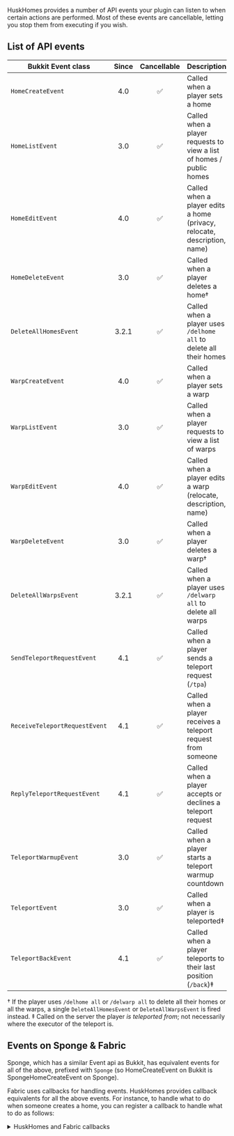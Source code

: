 HuskHomes provides a number of API events your plugin can listen to when certain actions are performed. Most of these events are cancellable, letting you stop them from executing if you wish.

## List of API events
| Bukkit Event class            | Since | Cancellable | Description                                                              |
|-------------------------------|:-----:|:-----------:|--------------------------------------------------------------------------|
| `HomeCreateEvent`             |  4.0  |      ✅      | Called when a player sets a home                                         |
| `HomeListEvent`               |  3.0  |      ✅      | Called when a player requests to view a list of homes / public homes     |
| `HomeEditEvent`               |  4.0  |      ✅      | Called when a player edits a home (privacy, relocate, description, name) |
| `HomeDeleteEvent`             |  3.0  |      ✅      | Called when a player deletes a home&dagger;                              |
| `DeleteAllHomesEvent`         | 3.2.1 |      ✅      | Called when a player uses `/delhome all` to delete all their homes       |
| `WarpCreateEvent`             |  4.0  |      ✅      | Called when a player sets a warp                                         |
| `WarpListEvent`               |  3.0  |      ✅      | Called when a player requests to view a list of warps                    |
| `WarpEditEvent`               |  4.0  |      ✅      | Called when a player edits a warp (relocate, description, name)          |
| `WarpDeleteEvent`             |  3.0  |      ✅      | Called when a player deletes a warp&dagger;                              |
| `DeleteAllWarpsEvent`         | 3.2.1 |      ✅      | Called when a player uses `/delwarp all` to delete all warps             |
| `SendTeleportRequestEvent`    |  4.1  |      ✅      | Called when a player sends a teleport request (`/tpa`)                   |
| `ReceiveTeleportRequestEvent` |  4.1  |      ✅      | Called when a player receives a teleport request from someone            |
| `ReplyTeleportRequestEvent`   |  4.1  |      ✅      | Called when a player accepts or declines a teleport request              |
| `TeleportWarmupEvent`         |  3.0  |      ✅      | Called when a player starts a teleport warmup countdown                  |
| `TeleportEvent`               |  3.0  |      ✅      | Called when a player is teleported&ddagger;                              |
| `TeleportBackEvent`           |  4.1  |      ✅      | Called when a player teleports to their last position (`/back`)&ddagger; |

&dagger; If the player uses `/delhome all` or `/delwarp all` to delete all their homes or all the warps, a single `DeleteAllHomesEvent` or `DeleteAllWarpsEvent` is fired instead.
&ddagger; Called on the server the player *is teleported from*; not necessarily where the executor of the teleport is.

## Events on Sponge & Fabric
Sponge, which has a similar Event api as Bukkit, has equivalent events for all of the above, prefixed with `Sponge` (so HomeCreateEvent on Bukkit is SpongeHomeCreateEvent on Sponge).

Fabric uses callbacks for handling events. HuskHomes provides callback equivalents for all the above events. For instance, to handle what to do when someone creates a home, you can register a callback to handle what to do as follows:
<details>
<summary>HuskHomes and Fabric callbacks</summary>

```java
HomeCreateCallback.EVENT.register((player, home) -> {
    // Do something with the player and home
    return ActionResult.SUCCESS; // Return an appropriate ActionResult
});.
```
</details>